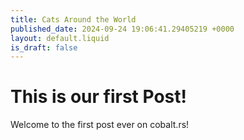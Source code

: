 ```yaml
---
title: Cats Around the World
published_date: 2024-09-24 19:06:41.29405219 +0000
layout: default.liquid
is_draft: false
---
```

# This is our first Post!

Welcome to the first post ever on cobalt.rs!
